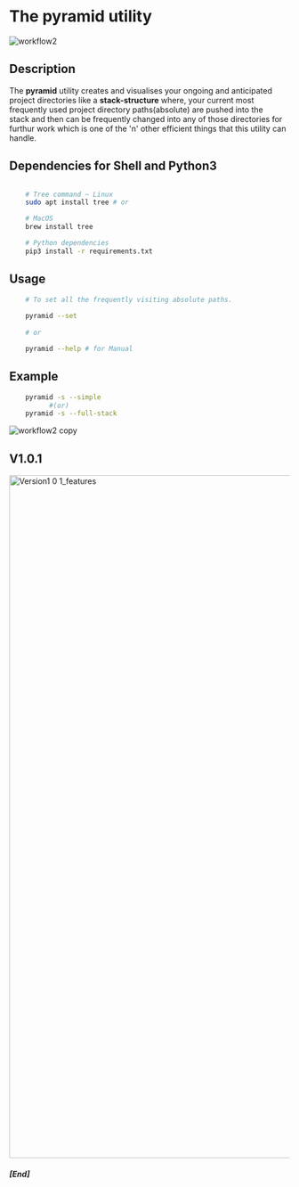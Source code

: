 # The pyramid utility


![workflow2](https://user-images.githubusercontent.com/45916202/90318552-e7f11100-df4e-11ea-8ba3-7dacecd73bfa.jpg)



## Description

The **pyramid** utility creates  and visualises your ongoing and anticipated
project directories like a **stack-structure** where, your current most                   
frequently used project directory paths(absolute) are pushed into the  
stack and then can be frequently changed into any of those directories for furthur work which is one of the 'n' other efficient things that this utility can handle.
 
    
    
## Dependencies for Shell and Python3

```bash

    # Tree command ~ Linux
    sudo apt install tree # or

    # MacOS
    brew install tree

    # Python dependencies
    pip3 install -r requirements.txt


```
    
    


## Usage

```bash
    # To set all the frequently visiting absolute paths.
    
    pyramid --set 
    
    # or 

    pyramid --help # for Manual

```

## Example

```bash
    pyramid -s --simple 
          #(or)
    pyramid -s --full-stack
```

![workflow2 copy](https://user-images.githubusercontent.com/45916202/90318641-7d8ca080-df4f-11ea-80b3-f767f687cfc0.jpg)


## V1.0.1

<img width="1226" alt="Version1 0 1_features" src="https://user-images.githubusercontent.com/45916202/90318673-c3496900-df4f-11ea-9e1b-2f1102bed71a.png">



##### [End]
